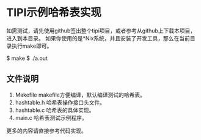 # TIPI示例哈希表实现

如需测试，请先使用github签出整个tipi项目，或者参考从github上下载本项目，进入到本目录。
如果你使用的是\*Nix系统，并且安装了开发工具，那么在当前目录执行make即可。

$ make
$ ./a.out

## 文件说明

1. Makefile makefile方便编译，默认编译测试的哈希表。
1. hashtable.h 哈希表操作接口头文件。
1. hashtable.c 哈希表的具体实现。
1. main.c 哈希表测试示例程序。

更多的内容请直接参考代码实现。
